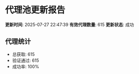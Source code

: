 # 代理池更新报告

**更新时间**: 2025-07-27 22:47:39
**有效代理数量**: 615
**更新状态**:  成功

## 代理统计
- 总获取: 615
- 验证通过: 615
- 成功率: 100%
